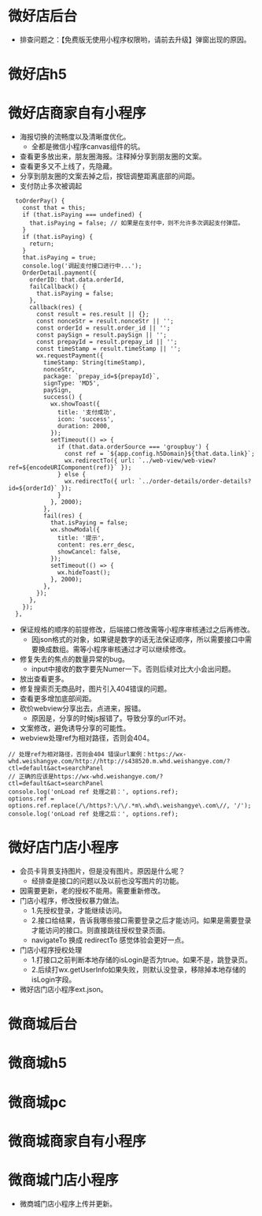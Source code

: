 # 微好店后台
* 排查问题之：【免费版无使用小程序权限哟，请前去升级】弹窗出现的原因。

# 微好店h5

# 微好店商家自有小程序
* 海报切换的流畅度以及清晰度优化。
    - 全都是微信小程序canvas组件的坑。
* 查看更多放出来，朋友圈海报。注释掉分享到朋友圈的文案。
* 查看更多又不上线了，先隐藏。
* 分享到朋友圈的文案去掉之后，按钮调整距离底部的间距。
* 支付防止多次被调起
```
  toOrderPay() {
    const that = this;
    if (that.isPaying === undefined) {
      that.isPaying = false; // 如果是在支付中，则不允许多次调起支付弹层。
    }
    if (that.isPaying) {
      return;
    }
    that.isPaying = true;
    console.log('调起支付接口进行中...');
    OrderDetail.payment({
      orderID: that.data.orderId,
      failCallback() {
        that.isPaying = false;
      },
      callback(res) {
        const result = res.result || {};
        const nonceStr = result.nonceStr || '';
        const orderId = result.order_id || '';
        const paySign = result.paySign || '';
        const prepayId = result.prepay_id || '';
        const timeStamp = result.timeStamp || '';
        wx.requestPayment({
          timeStamp: String(timeStamp),
          nonceStr,
          package: `prepay_id=${prepayId}`,
          signType: 'MD5',
          paySign,
          success() {
            wx.showToast({
              title: '支付成功',
              icon: 'success',
              duration: 2000,
            });
            setTimeout(() => {
              if (that.data.orderSource === 'groupbuy') {
                const ref = `${app.config.h5Domain}${that.data.link}`;
                wx.redirectTo({ url: `../web-view/web-view?ref=${encodeURIComponent(ref)}` });
              } else {
                wx.redirectTo({ url: `../order-details/order-details?id=${orderId}` });
              }
            }, 2000);
          },
          fail(res) {
            that.isPaying = false;
            wx.showModal({
              title: '提示',
              content: res.err_desc,
              showCancel: false,
            });
            setTimeout(() => {
              wx.hideToast();
            }, 2000);
          },
        });
      },
    });
  },
```
* 保证规格的顺序的前提修改，后端接口修改需等小程序审核通过之后再修改。
    - 因json格式的对象，如果键是数字的话无法保证顺序，所以需要接口中需要换成数组。需等小程序审核通过才可以继续修改。
* 修复失去的焦点的数量异常的bug。
    - input中接收的数字要先Numer一下。否则后续对比大小会出问题。
* 放出查看更多。
* 修复搜索页无商品时，图片引入404错误的问题。
* 查看更多增加底部间距。
* 砍价webview分享出去，点进来，报错。
    - 原因是，分享的时候js报错了。导致分享的url不对。
* 文案修改，避免诱导分享的可能性。
* webview处理ref为相对路径，否则会404。
```
// 处理ref为相对路径，否则会404 错误url案例：https://wx-whd.weishangye.com/http://http://s438520.m.whd.weishangye.com/?ctl=default&act=searchPanel
// 正确的应该是https://wx-whd.weishangye.com/?ctl=default&act=searchPanel
console.log('onLoad ref 处理之前：', options.ref);
options.ref = options.ref.replace(/\/https?:\/\/.*m\.whd\.weishangye\.com\//, '/');
console.log('onLoad ref 处理之后：', options.ref);
```

# 微好店门店小程序
* 会员卡背景支持图片，但是没有图片。原因是什么呢？
    - 经排查是接口的问题以及以前也没写图片的功能。
* 因需要更新，老的授权不能用。需要重新修改。
* 门店小程序，修改授权暴力做法。
    - 1.先授权登录，才能继续访问。
    - 2.接口给结果，告诉我哪些接口需要登录之后才能访问。如果是需要登录才能访问的接口。则直接跳往授权登录页面。
    - navigateTo 换成 redirectTo 感觉体验会更好一点。
* 门店小程序授权处理
    - 1.打接口之前判断本地存储的isLogin是否为true。如果不是，跳登录页。
    - 2.后续打wx.getUserInfo如果失败，则默认没登录，移除掉本地存储的isLogin字段。
* 微好店门店小程序ext.json。

# 微商城后台

# 微商城h5

# 微商城pc

# 微商城商家自有小程序

# 微商城门店小程序
* 微商城门店小程序上传并更新。
